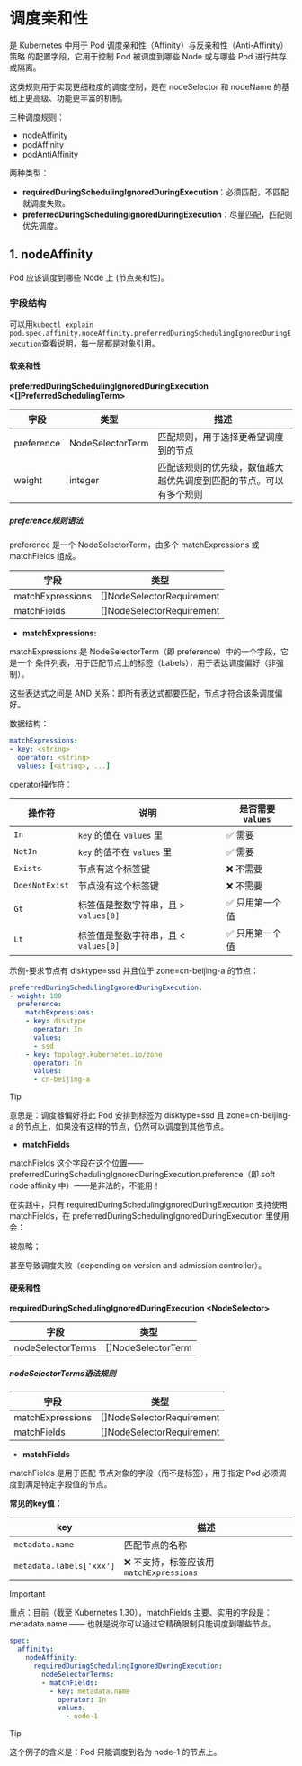 # 调度亲和性

是 Kubernetes 中用于 Pod 调度亲和性（Affinity）与反亲和性（Anti-Affinity）策略 的配置字段，它用于控制 Pod 被调度到哪些 Node 或与哪些 Pod 进行共存或隔离。

这类规则用于实现更细粒度的调度控制，是在 nodeSelector 和 nodeName 的基础上更高级、功能更丰富的机制。

三种调度规则：

- nodeAffinity
- podAffinity
- podAntiAffinity

两种类型：

- **requiredDuringSchedulingIgnoredDuringExecution**：必须匹配，不匹配就调度失败。
- **preferredDuringSchedulingIgnoredDuringExecution**：尽量匹配，匹配则优先调度。

## 1. nodeAffinity

Pod 应该调度到哪些 Node 上 (节点亲和性)。

### 字段结构

可以用`kubectl explain pod.spec.affinity.nodeAffinity.preferredDuringSchedulingIgnoredDuringExecution`查看说明，每一层都是对象引用。

#### 软亲和性

**preferredDuringSchedulingIgnoredDuringExecution <\[]PreferredSchedulingTerm>**

|字段|类型|描述|
|---|----|----|
|preference|NodeSelectorTerm|匹配规则，用于选择更希望调度到的节点|
|weight|integer|匹配该规则的优先级，数值越大越优先调度到匹配的节点。可以有多个规则|

##### preference规则语法

preference 是一个 NodeSelectorTerm，由多个 matchExpressions 或 matchFields 组成。

|字段|类型|
|---|----|
|matchExpressions|[]NodeSelectorRequirement|
|matchFields|[]NodeSelectorRequirement|

- **matchExpressions:**

matchExpressions 是 NodeSelectorTerm（即 preference）中的一个字段，它是一个 条件列表，用于匹配节点上的标签（Labels），用于表达调度偏好（非强制）。

这些表达式之间是 AND 关系：即所有表达式都要匹配，节点才符合该条调度偏好。

数据结构：

```yaml
matchExpressions:
- key: <string>
  operator: <string>         
  values: [<string>, ...]    
```

operator操作符：

| 操作符            | 说明                        | 是否需要 `values` |
| -------------- | ------------------------- | ------------- |
| `In`           | `key` 的值在 `values` 里      | ✅ 需要          |
| `NotIn`        | `key` 的值不在 `values` 里     | ✅ 需要          |
| `Exists`       | 节点有这个标签键                  | ❌ 不需要         |
| `DoesNotExist` | 节点没有这个标签键                 | ❌ 不需要         |
| `Gt`           | 标签值是整数字符串，且 > `values[0]` | ✅ 只用第一个值      |
| `Lt`           | 标签值是整数字符串，且 < `values[0]` | ✅ 只用第一个值      |

示例-要求节点有 disktype=ssd 并且位于 zone=cn-beijing-a 的节点：

```yaml
preferredDuringSchedulingIgnoredDuringExecution:
- weight: 100
  preference:
    matchExpressions:
    - key: disktype
      operator: In
      values:
      - ssd
    - key: topology.kubernetes.io/zone
      operator: In
      values:
      - cn-beijing-a
```

> [!TIP]
> 意思是：调度器偏好将此 Pod 安排到标签为 disktype=ssd 且 zone=cn-beijing-a 的节点上，如果没有这样的节点，仍然可以调度到其他节点。

- **matchFields**

matchFields 这个字段在这个位置——preferredDuringSchedulingIgnoredDuringExecution.preference（即 soft node affinity 中）——是非法的，不能用！

在实践中，只有 requiredDuringSchedulingIgnoredDuringExecution 支持使用 matchFields，在 preferredDuringSchedulingIgnoredDuringExecution 里使用会：

被忽略；

甚至导致调度失败（depending on version and admission controller）。

#### 硬亲和性

**requiredDuringSchedulingIgnoredDuringExecution \<NodeSelector>**

|字段|类型|
|----|----|
|nodeSelectorTerms|[]NodeSelectorTerm|

##### nodeSelectorTerms语法规则

|字段|类型|
|---|----|
|matchExpressions|[]NodeSelectorRequirement|
|matchFields|[]NodeSelectorRequirement|

- **matchFields**

matchFields 是用于匹配 节点对象的字段（而不是标签），用于指定 Pod 必须调度到满足特定字段值的节点。

**常见的key值：**

| key                      | 描述                             |
| ------------------------ | ------------------------------ |
| `metadata.name`          | 匹配节点的名称                        |
| `metadata.labels['xxx']` | ❌ 不支持，标签应该用 `matchExpressions` |

> [!IMPORTANT]
> 重点：目前（截至 Kubernetes 1.30），matchFields 主要、实用的字段是：metadata.name —— 也就是说你可以通过它精确限制只能调度到哪些节点。

```yaml
spec:
  affinity:
    nodeAffinity:
      requiredDuringSchedulingIgnoredDuringExecution:
        nodeSelectorTerms:
        - matchFields:
          - key: metadata.name
            operator: In
            values:
              - node-1
```

> [!TIP]
> 这个例子的含义是：Pod 只能调度到名为 node-1 的节点上。
